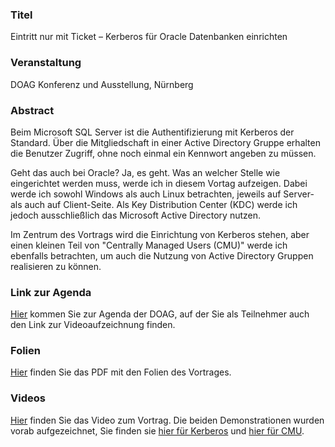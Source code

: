 ### Titel

Eintritt nur mit Ticket – Kerberos für Oracle Datenbanken einrichten

### Veranstaltung

DOAG Konferenz und Ausstellung, Nürnberg

### Abstract

Beim Microsoft SQL Server ist die Authentifizierung mit Kerberos der Standard. Über die Mitgliedschaft in einer Active Directory Gruppe erhalten die Benutzer Zugriff, ohne noch einmal ein Kennwort angeben zu müssen.

Geht das auch bei Oracle? Ja, es geht. Was an welcher Stelle wie eingerichtet werden muss, werde ich in diesem Vortag aufzeigen. Dabei werde ich sowohl Windows als auch Linux betrachten, jeweils auf Server- als auch auf Client-Seite. Als Key Distribution Center (KDC) werde ich jedoch ausschließlich das Microsoft Active Directory nutzen.

Im Zentrum des Vortrags wird die Einrichtung von Kerberos stehen, aber einen kleinen Teil von "Centrally Managed Users (CMU)" werde ich ebenfalls betrachten, um auch die Nutzung von Active Directory Gruppen realisieren zu können.

### Link zur Agenda

[Hier](https://meine.doag.org/events/anwenderkonferenz/2023/agenda/#eventDay.all#textSearch.Kerberos%20Jordan) kommen Sie zur Agenda der DOAG, auf der Sie als Teilnehmer auch den Link zur Videoaufzeichnung finden.

### Folien

[Hier](2023-11-22-DOAG_K+A-Kerberos.pdf) finden Sie das PDF mit den Folien des Vortrages.

### Videos

[Hier](https://youtu.be/oJ4V98ydwvU) finden Sie das Video zum Vortrag. Die beiden Demonstrationen wurden vorab aufgezeichnet, Sie finden sie [hier für Kerberos](https://youtu.be/6JrXlQm6UM4) und [hier für CMU](https://youtu.be/LZREuTkwuCA).
